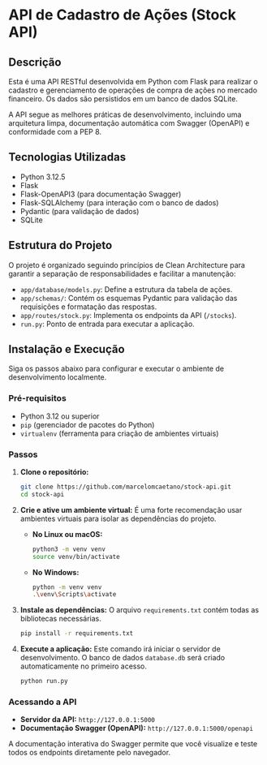 # API de Cadastro de Ações (Stock API)

## Descrição

Esta é uma API RESTful desenvolvida em Python com Flask para realizar o cadastro e gerenciamento de operações de compra de ações no mercado financeiro. Os dados são persistidos em um banco de dados SQLite.

A API segue as melhores práticas de desenvolvimento, incluindo uma arquitetura limpa, documentação automática com Swagger (OpenAPI) e conformidade com a PEP 8.

## Tecnologias Utilizadas

- Python 3.12.5
- Flask
- Flask-OpenAPI3 (para documentação Swagger)
- Flask-SQLAlchemy (para interação com o banco de dados)
- Pydantic (para validação de dados)
- SQLite

## Estrutura do Projeto

O projeto é organizado seguindo princípios de Clean Architecture para garantir a separação de responsabilidades e facilitar a manutenção:

- `app/database/models.py`: Define a estrutura da tabela de ações.
- `app/schemas/`: Contém os esquemas Pydantic para validação das requisições e formatação das respostas.
- `app/routes/stock.py`: Implementa os endpoints da API (`/stocks`).
- `run.py`: Ponto de entrada para executar a aplicação.

## Instalação e Execução

Siga os passos abaixo para configurar e executar o ambiente de desenvolvimento localmente.

### Pré-requisitos

- Python 3.12 ou superior
- `pip` (gerenciador de pacotes do Python)
- `virtualenv` (ferramenta para criação de ambientes virtuais)

### Passos

1.  **Clone o repositório:**
    ```bash
    git clone https://github.com/marcelomcaetano/stock-api.git
    cd stock-api
    ```

2.  **Crie e ative um ambiente virtual:**
    É uma forte recomendação usar ambientes virtuais para isolar as dependências do projeto.

    * **No Linux ou macOS:**
        ```bash
        python3 -m venv venv
        source venv/bin/activate
        ```

    * **No Windows:**
        ```bash
        python -m venv venv
        .\venv\Scripts\activate
        ```

3.  **Instale as dependências:**
    O arquivo `requirements.txt` contém todas as bibliotecas necessárias.
    ```bash
    pip install -r requirements.txt
    ```

4.  **Execute a aplicação:**
    Este comando irá iniciar o servidor de desenvolvimento. O banco de dados `database.db` será criado automaticamente no primeiro acesso.
    ```bash
    python run.py
    ```

### Acessando a API

-   **Servidor da API:** `http://127.0.0.1:5000`
-   **Documentação Swagger (OpenAPI):** `http://127.0.0.1:5000/openapi`

A documentação interativa do Swagger permite que você visualize e teste todos os endpoints diretamente pelo navegador.
